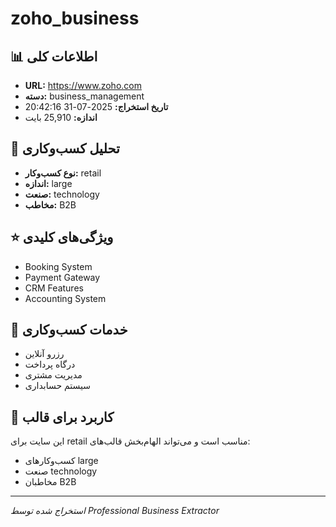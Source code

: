 # zoho_business

## 📊 اطلاعات کلی
- **URL:** https://www.zoho.com
- **دسته:** business_management
- **تاریخ استخراج:** 2025-07-31 20:42:16
- **اندازه:** 25,910 بایت

## 🏢 تحلیل کسب‌وکاری
- **نوع کسب‌وکار:** retail
- **اندازه:** large
- **صنعت:** technology
- **مخاطب:** B2B

## ⭐ ویژگی‌های کلیدی
- Booking System
- Payment Gateway
- CRM Features
- Accounting System

## 🔧 خدمات کسب‌وکاری
- رزرو آنلاین
- درگاه پرداخت
- مدیریت مشتری
- سیستم حسابداری

## 🎯 کاربرد برای قالب
این سایت برای retail مناسب است و می‌تواند الهام‌بخش قالب‌های:
- کسب‌وکارهای large
- صنعت technology
- مخاطبان B2B

---
*استخراج شده توسط Professional Business Extractor*
